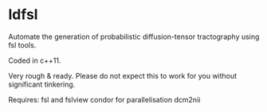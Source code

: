 ldfsl
=====

Automate the generation of probabilistic diffusion-tensor tractography using fsl tools.

Coded in c++11.

Very rough & ready. Please do not expect this to work for you without significant tinkering.

Requires:
fsl and fslview
condor for parallelisation
dcm2nii
